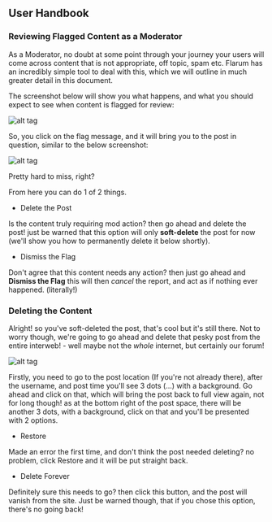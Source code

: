 ## User Handbook

### Reviewing Flagged Content as a Moderator

As a Moderator, no doubt at some point through your journey your users will come across content that is not appropriate, off topic, spam etc. Flarum has an incredibly simple tool to deal with this, which we will outline in much greater detail in this document.

The screenshot below will show you what happens, and what you should expect to see when content is flagged for review:

![alt tag](http://i.imgur.com/w7yPYtR.png)

So, you click on the flag message, and it will bring you to the post in question, similar to the below screenshot:

![alt tag](http://i.imgur.com/BS0p5rY.png)

Pretty hard to miss, right?

From here you can do 1 of 2 things.

 - Delete the Post

Is the content truly requiring mod action? then go ahead and delete the post! just be warned that this option will only **soft-delete** the post for now (we'll show you how to permanently delete it below shortly).

 - Dismiss the Flag

Don't agree that this content needs any action? then just go ahead and **Dismiss the Flag** this will then _cancel_ the report, and act as if nothing ever happened. (literally!)

### Deleting the Content

Alright! so you've soft-deleted the post, that's cool but it's still there. Not to worry though, we're going to go ahead and delete that pesky post from the entire interweb! - well maybe not the _whole_ internet, but certainly our forum!

![alt tag](http://i.imgur.com/c6YQYdx.png)

Firstly, you need to go to the post location (If you're not already there), after the username, and post time you'll see 3 dots (...) with a background. Go ahead and click on that, which will bring the post back to full view again, not for long though! as at the bottom right of the post space, there will be another 3 dots, with a background, click on that and you'll be presented with 2 options.

 - Restore

Made an error the first time, and don't think the post needed deleting? no problem, click Restore and it will be put straight back.

 - Delete Forever

Definitely sure this needs to go? then click this button, and the post will vanish from the site. Just be warned though, that if you chose this option, there's no going back!
